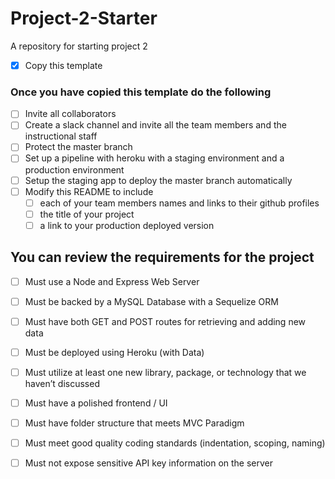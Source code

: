# Project-2-Starter
A repository for starting project 2
- [X] Copy this template

### Once you have copied this template do the following
- [ ] Invite all collaborators
- [ ] Create a slack channel and invite all the team members and the instructional staff
- [ ] Protect the master branch
- [ ] Set up a pipeline with heroku with a staging environment and a production environment
- [ ] Setup the staging app to deploy the master branch automatically
- [ ] Modify this README to include 
  - [ ] each of your team members names and links to their github profiles
  - [ ] the title of your project
  - [ ] a link to your production deployed version
  
## You can review the requirements for the project
  
- [ ] Must use a Node and Express Web Server

- [ ] Must be backed by a MySQL Database with a Sequelize ORM  

- [ ] Must have both GET and POST routes for retrieving and adding new data

- [ ] Must be deployed using Heroku (with Data)

- [ ] Must utilize at least one new library, package, or technology that we haven’t discussed

- [ ] Must have a polished frontend / UI 

- [ ] Must have folder structure that meets MVC Paradigm

- [ ] Must meet good quality coding standards (indentation, scoping, naming)

- [ ] Must not expose sensitive API key information on the server
